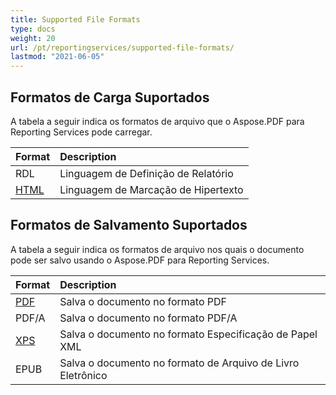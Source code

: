 ```yaml
---
title: Supported File Formats 
type: docs
weight: 20
url: /pt/reportingservices/supported-file-formats/
lastmod: "2021-06-05"
---
```


## Formatos de Carga Suportados

A tabela a seguir indica os formatos de arquivo que o Aspose.PDF para Reporting Services pode carregar.

|**Format**|**Description**|
| :- | :- |
|RDL|Linguagem de Definição de Relatório|
|[HTML](https://docs.fileformat.com/web/html/)|Linguagem de Marcação de Hipertexto|

## Formatos de Salvamento Suportados

A tabela a seguir indica os formatos de arquivo nos quais o documento pode ser salvo usando o Aspose.PDF para Reporting Services. 

|**Format**|**Description**|
| :- | :- |
|[PDF](https://docs.fileformat.com/pdf/)|Salva o documento no formato PDF|
|PDF/A |Salva o documento no formato PDF/A|
|[XPS](https://docs.fileformat.com/page-description-language/xps/)|Salva o documento no formato Especificação de Papel XML|
|EPUB|Salva o documento no formato de Arquivo de Livro Eletrônico|